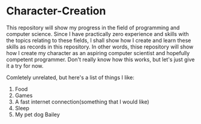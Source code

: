 # Character-Creation
This repository will show my progress in the field of programming and computer science. Since I have practically zero experience and skills with the topics relating to these fields, I shall show how I create and learn these skills as records in this repository. In other words, thise repository will show how I create my character as an aspiring computer scientist and hopefully competent programmer. Don't really know how this works, but let's just give it a try for now.

Comletely unrelated, but here's a list of things I like:
  1. Food
  2. Games
  3. A fast internet connection(something that I would like)
  4. Sleep
  5. My pet dog Bailey
